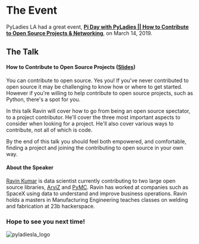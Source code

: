 # The Event
PyLadies LA had a great event, **[Pi Day with PyLadies || How to Contribute to Open Source Projects & Networking](https://www.meetup.com/Pyladies-LA/events/258071911/)**, on March 14, 2019. 


## The Talk

#### How to Contribute to Open Source Projects (**[Slides](https://docs.google.com/presentation/d/1cO37ri_S3P1ZQg_cPYIg8WMlNpVP8S7PJCstIPQh_1I/)**)

You can contribute to open source. Yes you! If you've never contributed to open source it may be challenging to know how or where to get started. However if you're willing to help contribute to open source projects, such as Python, there's a spot for you.

In this talk Ravin will cover how to go from being an open source spectator, to a project contributor. He'll cover the three most important aspects to consider when looking for a project. He'll also cover various ways to contribute, not all of which is code.

By the end of this talk you should feel both empowered, and comfortable, finding a project and joining the contributing to open source in your own way.

#### About the Speaker
[Ravin Kumar](https://github.com/canyon289) is data scientist currently contributing to two large open source libraries, [ArviZ](https://arviz-devs.github.io/arviz/) and [PyMC](https://github.com/pymc-devs/pymc). Ravin has worked at companies such as SpaceX using data to understand and improve business operations. Ravin holds a masters in Manufacturing Engineering teaches classes on welding and fabrication at 23b hackerspace.


### Hope to see you next time!

![pyladiesla_logo](https://user-images.githubusercontent.com/32135867/48275251-ea2d4f80-e3f9-11e8-8383-59840c6727c9.jpeg)

